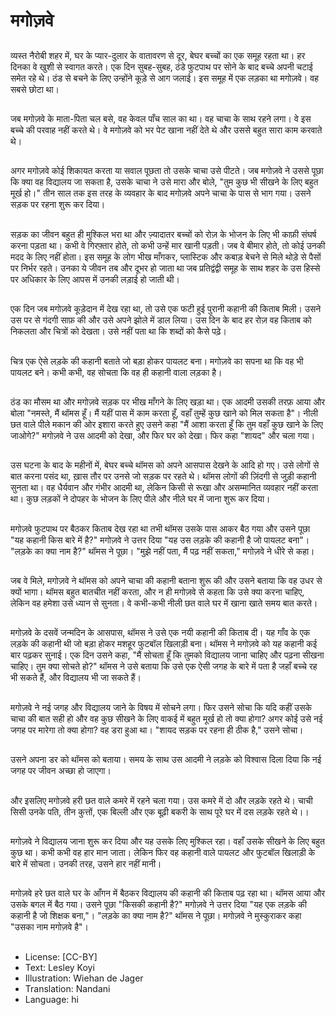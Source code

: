 # मगोज़वे

##
व्यस्त नैरोबी शहर में, घर के प्यार-दुलार के वातावरण से दूर, बेघर बच्चों का एक समूह रहता था। हर दिनका वे खुशी से स्वागत करते। एक दिन सुबह-सुबह, ठंडे फुटपाथ पर सोने के बाद बच्चे अपनी चटाई समेत रहे थे। ठंड से बचने के लिए उन्होंने कूड़े से आग जलाई। इस समूह में एक लड़का था मगोज़वे। वह सबसे छोटा था।

##
जब मगोज़वे के माता-पिता चल बसे, वह केवल पाँच साल का था। वह चाचा के साथ रहने लगा। वे इस बच्चे की परवाह नहीं करते थे। वे मगोज़वे को भर पेट खाना नहीं देते थे और उससे बहुत सारा काम करवाते थे।

##
अगर मगोज़वे कोई शिकायत करता या सवाल पूछता तो उसके चाचा उसे पीटते। जब मगोज़वे ने उससे पूछा कि क्या वह विद्यालय जा सकता है, उसके चाचा ने उसे मारा और बोले, "तुम कुछ भी सीखने के लिए बहुत मूर्ख हो।" तीन साल तक इस तरह के व्यवहार के बाद मगोज़वे अपने चाचा के पास से भाग गया। उसने सड़क पर रहना शुरू कर दिया।

##
सड़क का जीवन बहुत ही मुश्किल भरा था और ज़्यादातर बच्चों को रोज़ के भोजन के लिए भी काफ़ी संघर्ष करना पड़ता था। कभी वे गिरफ़्तार होते, तो कभी उन्हें मार खानी पड़ती। जब वे बीमार होते, तो कोई उनकी मदद के लिए नहीं होता। इस समूह के लोग भीख माँगकर, प्लास्टिक और कबाड़ बेचने से मिले थोड़े से पैसों पर निर्भर रहते। उनका ये जीवन तब और दूभर हो जाता था जब प्रतिद्वंद्वी समूह के साथ शहर के उस हिस्से पर अधिकार के लिए आपस में उनकी लड़ाई हो जाती थी।

##
एक दिन जब मगोज़वे कूड़ेदान में देख रहा था, तो उसे एक फटी हुई पुरानी कहानी की किताब मिली। उसने उस पर से गंदगी साफ़ की और उसे अपने झोले में डाल लिया। उस दिन के बाद हर रोज़ वह किताब को निकलता और चित्रों को देखता। उसे नहीं पता था कि शब्दों को कैसे पढ़े।

##
चित्र एक ऐसे लड़के की कहानी बताते जो बड़ा होकर पायलट बना। मगोज़वे का सपना था कि वह भी पायलट बने। कभी कभी, वह सोचता कि वह ही कहानी वाला लड़का है।

##
ठंड का मौसम था और मगोज़वे सड़क पर भीख माँगने के लिए खड़ा था। एक आदमी उसकी तरफ़ आया और बोला "नमस्ते, मैं थॉमस हूँ। मैं यहीं पास में काम करता हूँ, वहाँ तुम्हें कुछ खाने को मिल सकता है"। नीली छत वाले पीले मकान की ओर इशारा करते हुए उसने कहा "मैं आशा करता हूँ कि तुम वहाँ कुछ खाने के लिए जाओगे?" मगोज़वे ने उस आदमी को देखा, और फिर घर को देखा। फिर कहा "शायद" और चला गया।

##
उस घटना के बाद के महीनों में, बेघर बच्चे थॉमस को अपने आसपास देखने के आदि हो गए। उसे लोगों से बात करना पसंद था, ख़ास तौर पर उनसे जो सड़क पर रहते थे। थॉमस लोगों की ज़िंदगी से जुड़ी कहानी सुनता था। वह धैर्यवान और गंभीर आदमी था, लेकिन किसी से रूखा और असम्मानित व्यवहार नहीं करता था। कुछ लड़कों ने दोपहर के भोजन के लिए पीले और नीले घर में जाना शुरू कर दिया।

##
मगोज़वे फुटपाथ पर बैठकर किताब देख रहा था तभी थॉमस उसके पास आकर बैठ गया और उसने पूछा "यह कहानी किस बारे में है?" मगोज़वे ने उत्तर दिया "यह उस लड़के की कहानी है जो पायलट बना"। "लड़के का क्या नाम है?" थॉमस ने पूछा। "मुझे नहीं पता, मैं पढ़ नहीं सकता," मगोज़वे ने धीरे से कहा।

##
जब वे मिले, मगोज़वे ने थॉमस को अपने चाचा की कहानी बताना शुरू की और उसने बताया कि वह उधर से क्यों भागा। थॉमस बहुत बातचीत नहीं करता, और न ही मगोज़वे से कहता कि उसे क्या करना चाहिए, लेकिन वह हमेशा उसे ध्यान से सुनता। वे कभी-कभी नीली छत वाले घर में खाना खाते समय बात करते।

##
मगोज़वे के दसवें जन्मदिन के आसपास, थॉमस ने उसे एक नयी कहानी की किताब दी। यह गाँव के एक लड़के की कहानी थी जो बड़ा होकर मशहूर फुटबॉल खिलाड़ी बना। थॉमस ने मगोज़वे को यह कहानी कई बार पढ़कर सुनाई। एक दिन उसने कहा, "मैं सोचता हूँ कि तुमको विद्यालय जाना चाहिए और पढ़ना सीखना चाहिए। तुम क्या सोचते हो?" थॉमस ने उसे बताया कि उसे एक ऐसी जगह के बारे में पता है जहाँ बच्चे रह भी सकते हैं, और विद्यालय भी जा सकते हैं।

##
मगोज़वे ने नई जगह और विद्यालय जाने के विषय में सोचने लगा। फिर उसने सोचा कि यदि कहीं उसके चाचा की बात सही हो और वह कुछ सीखने के लिए वाकई में बहुत मूर्ख हो तो क्या होगा? अगर कोई उसे नई जगह पर मारेगा तो क्या होगा? वह डरा हुआ था। "शायद सड़क पर रहना ही ठीक है," उसने सोचा।

##
उसने अपना डर को थॉमस को बताया। समय के साथ उस आदमी ने लड़के को विश्वास दिला दिया कि नई जगह पर जीवन अच्छा हो जाएगा।

##
और इसलिए मगोज़वे हरी छत वाले कमरे में रहने चला गया। उस कमरे में दो और लड़के रहते थे। चाची सिसी उनके पति, तीन कुत्तों, एक बिल्ली और एक बूढ़ी बकरी के साथ पूरे घर में दस लड़के रहते थे।।

##
मगोज़वे ने विद्यालय जाना शुरू कर दिया और यह उसके लिए मुश्किल रहा। वहाँ उसके सीखने के लिए बहुत कुछ था। कभी कभी वह हार मान जाता। लेकिन फिर वह कहानी वाले पायलट और फुटबॉल खिलाड़ी के बारे में सोचता। उनकी तरह, उसने हार नहीं मानी।

##
मगोज़वे हरे छत वाले घर के आँगन में बैठकर विद्यालय की कहानी की किताब पढ़ रहा था। थॉमस आया और उसके बगल में बैठ गया। उसने पूछा "किसकी कहानी है?" मगोज़वे ने उत्तर दिया "यह एक लड़के की कहानी है जो शिक्षक बना,"। "लड़के का क्या नाम है?" थॉमस ने पूछा। मगोज़वे ने मुस्कुराकर कहा "उसका नाम मगोज़वे है"।

##
* License: [CC-BY]
* Text: Lesley Koyi
* Illustration: Wiehan de Jager
* Translation: Nandani
* Language: hi
